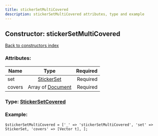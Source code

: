 ```yaml
---
title: stickerSetMultiCovered
description: stickerSetMultiCovered attributes, type and example
---
```

## Constructor: stickerSetMultiCovered  
[Back to constructors index](index.md)



### Attributes:

| Name     |    Type       | Required |
|----------|:-------------:|---------:|
|set|[StickerSet](../types/StickerSet.md) | Required|
|covers|Array of [Document](../types/Document.md) | Required|



### Type: [StickerSetCovered](../types/StickerSetCovered.md)


### Example:

```
$stickerSetMultiCovered = ['_' => 'stickerSetMultiCovered', 'set' => StickerSet, 'covers' => [Vector t], ];
```  

